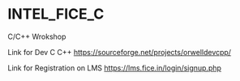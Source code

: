 # INTEL_FICE_C
C/C++ Wrokshop

Link for Dev C C++
https://sourceforge.net/projects/orwelldevcpp/

Link for Registration on LMS 
https://lms.fice.in/login/signup.php
